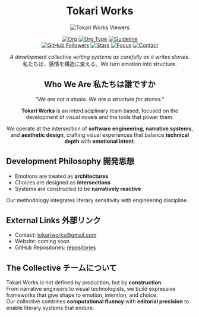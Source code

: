 <div align="center">
  
  # Tokari Works
  
  ![Tokari Works Viewers](https://count.getloli.com/@torakiworks?name=torakiworks&theme=sketch-1&padding=7&offset=0&align=center&scale=0.7&pixelated=0&darkmode=auto)
  
  [![Org](https://img.shields.io/badge/org-Tokari%20Works-black?style=flat-square)](https://github.com/tokariworks)
  [![Org Type](https://img.shields.io/badge/type-collective-black?style=flat-square)](#)
  [![Guideline](https://img.shields.io/badge/docs-guidelines-black?style=flat-square)](https://github.com/tokariworks/guidelines) \
  [![GitHub Followers](https://img.shields.io/github/followers/tokariworks?style=flat-square&label=Followers)](https://github.com/tokariworks?tab=followers)
  [![Stars](https://img.shields.io/github/stars/tokariworks?style=flat-square&label=Stars)](https://github.com/tokariworks?tab=stars)
  [![Focus](https://img.shields.io/badge/focus-visual%20novels-blue?style=flat-square)](#)
  [![Contact](https://img.shields.io/badge/contact-tokariworks@gmail.com-blue?style=flat-square)](mailto:tokariworks@gmail.com)
    
  _A development collective writing systems as carefully as it writes stories._ \
  私たちは、感情を構造に変える。We turn emotion into structure.
  
  ## Who We Are 私たちは誰ですか
  
  _"We are not a studio. We are a structure for stories."_
  
  **Tokari Works** is an interdisciplinary team based, focused on the development of visual novels and the tools that power them.
  
  We operate at the intersection of **software engineering**, **narrative systems**, and **aesthetic design**, crafting visual experiences that balance **technical depth** with **emotional intent**.

</div>

## Development Philosophy 開発思想

- Emotions are treated as **architectures**
- Choices are designed as **intersections**
- Systems are constructed to be **narratively reactive**

Our methodology integrates literary sensitivity with engineering discipline.

## External Links 外部リンク 
  
- Contact: tokariworks@gmail.com
- Website: coming soon  
- GitHub Repositories: [repositories](https://github.com/orgs/tokariworks/repositories)

## The Collective チームについて

Tokari Works is not defined by production, but by **construction**.  
From narrative engineers to visual technologists, we build expressive frameworks that give shape to emotion, intention, and choice.  
Our collective combines **computational fluency** with **editorial precision** to enable literary systems that endure.
